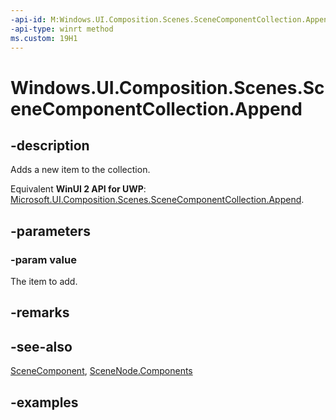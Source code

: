 ```yaml
---
-api-id: M:Windows.UI.Composition.Scenes.SceneComponentCollection.Append(Windows.UI.Composition.Scenes.SceneComponent)
-api-type: winrt method
ms.custom: 19H1
---
```


<!-- Method syntax.
public void SceneComponentCollection.Append(SceneComponent value)
-->

# Windows.UI.Composition.Scenes.SceneComponentCollection.Append

## -description

Adds a new item to the collection.

Equivalent **WinUI 2 API for UWP**: [Microsoft.UI.Composition.Scenes.SceneComponentCollection.Append](/windows/winui/api/microsoft.ui.composition.scenes.scenecomponentcollection.append).

## -parameters
### -param value

The item to add.

## -remarks

## -see-also

[SceneComponent](scenecomponent.md), [SceneNode.Components](scenenode_components.md)

## -examples

